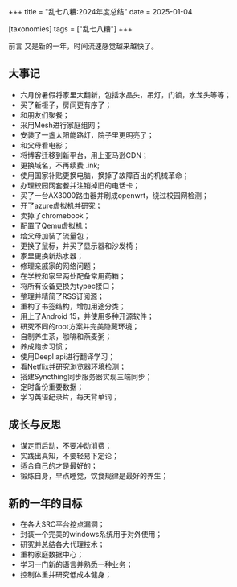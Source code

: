 +++
title = "乱七八糟:2024年度总结"
date = 2025-01-04

[taxonomies]
tags = ["乱七八糟"]
+++

前言 又是新的一年，时间流速感觉越来越快了。

<!-- more -->
## 大事记

- 六月份暑假将家里大翻新，包括水晶头，吊灯，门锁，水龙头等等；
- 买了新柜子，房间更有序了；
- 和朋友们聚餐；
- 采用Mesh进行家庭组网；
- 安装了一盏太阳能路灯，院子里更明亮了；
- 和父母看电影；
- 将博客迁移到新平台，用上亚马逊CDN；
- 更换域名，不再续费 .ink;
- 使用国家补贴更换电脑，换掉了故障百出的机械革命；
- 办理校园网套餐并注销掉旧的电话卡；
- 买了一台AX3000路由器并刷成openwrt，绕过校园网检测；
- 开了azure虚拟机并研究；
- 卖掉了chromebook；
- 配置了Qemu虚拟机；
- 给父母加装了流量包；
- 更换了鼠标，并买了显示器和沙发椅；
- 家里更换新热水器；
- 修理亲戚家的网络问题；
- 在学校和家里两处配备常用药箱；
- 将所有设备更换为typec接口；
- 整理并精简了RSS订阅源；
- 重构了书签结构，增加用途分类；
- 用上了Android 15，并使用多种开源软件；
- 研究不同的root方案并完美隐藏环境；
- 自制养生茶，咖啡和燕麦粥；
- 养成跑步习惯；
- 使用Deepl api进行翻译学习；
- 看Netflix并研究浏览器环境检测；
- 搭建Syncthing同步服务器实现三端同步；
- 定时备份重要数据；
- 学习英语纪录片，每天背单词；


## 成长与反思

- 谋定而后动，不要冲动消费；
- 实践出真知，不要轻易下定论；
- 适合自己的才是最好的；
- 锻炼自身，早点睡觉，饮食规律是最好的养生；


## 新的一年的目标

- 在各大SRC平台挖点漏洞；
- 封装一个完美的windows系统用于对外使用；
- 研究并总结各大代理技术；
- 重构家庭数据中心；
- 学习一门新的语言并熟悉一种业务；
- 控制体重并研究低成本健身；

